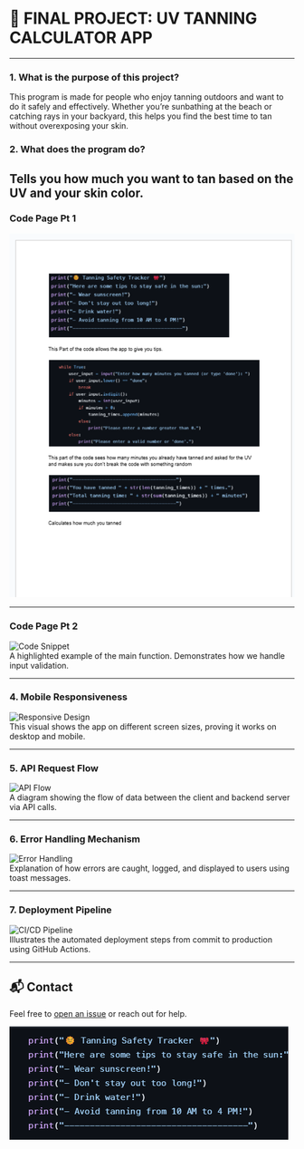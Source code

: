 # 📘 FINAL PROJECT: UV TANNING CALCULATOR APP 

---
### 1. What is the purpose of this project?

This program is made for people who enjoy tanning outdoors and want to do it safely and effectively. Whether you’re sunbathing at the beach or catching rays in your backyard, this helps you find the best time to tan without overexposing your skin.

### 2. What does the program do?

Tells you how much you want to tan based on the UV and your skin color. 
---

### Code Page Pt 1
![image](https://github.com/Aero-ComSci/final-project-rai/blob/main/Screenshot%202025-05-28%20110612.png)

---

### Code Page Pt 2

![Code Snippet](images/code-snippet.png)  
A highlighted example of the main function. Demonstrates how we handle input validation.

---

### 4. Mobile Responsiveness

![Responsive Design](images/responsive-design.png)  
This visual shows the app on different screen sizes, proving it works on desktop and mobile.

---

### 5. API Request Flow

![API Flow](images/api-flow.png)  
A diagram showing the flow of data between the client and backend server via API calls.

---

### 6. Error Handling Mechanism

![Error Handling](images/error-handling.png)  
Explanation of how errors are caught, logged, and displayed to users using toast messages.

---

### 7. Deployment Pipeline

![CI/CD Pipeline](images/deployment-pipeline.png)  
Illustrates the automated deployment steps from commit to production using GitHub Actions.

---

## 📬 Contact

Feel free to [open an issue](https://github.com/your-repo/issues) or reach out for help.



![image](https://github.com/Aero-ComSci/final-project-rai/blob/main/Screenshot%202025-05-28%20104305.png)
